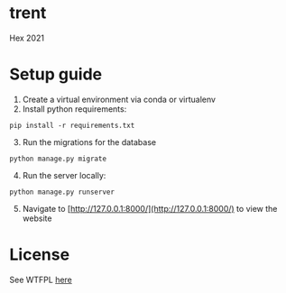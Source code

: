 # trent
Hex 2021

# Setup guide
1. Create a virtual environment via conda or virtualenv
2. Install python requirements:
````
pip install -r requirements.txt
````
3. Run the migrations for the database
````
python manage.py migrate
````
4. Run the server locally:
````
python manage.py runserver
````
5. Navigate to [http://127.0.0.1:8000/](http://127.0.0.1:8000/) to view the website

# License
See WTFPL [here](https://en.wikipedia.org/wiki/WTFPL)
